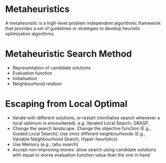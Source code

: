 # Metaheuristics
A metaheuristic is a high-level problem independent algorithmic framework that provides a set of guidelines or strategies to develop heuristic optimization algorithms.

# Metaheuristic Search Method
- Representation of candidate solutions
- Evaluation function
- Initialisation
- Neighbourhood relation

# Escaping from Local Optimal
- Iterate with different solutions, or restart (reinitialise search whenever a local optimum is encountered).  e.g. Iterated Local Search, GRASP.
- Change the search landscape. Change the objective function (E.g., Guided Local Search); Use (mix) different neighbourhoods (E.g., Variable Neighbourhood Search, Hyper-heuristics)
- Use Memory (e.g., tabu search)
- Accept non-improving moves: allow search using candidate solutions with equal or worse evaluation function value than the one in hand.
